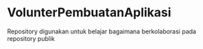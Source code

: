 # VolunterPembuatanAplikasi
Repository digunakan untuk belajar bagaimana berkolaborasi pada repository publik
